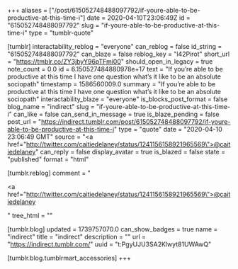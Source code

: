 +++
aliases = ["/post/615052748488097792/if-youre-able-to-be-productive-at-this-time-i"]
date = 2020-04-10T23:06:49Z
id = "615052748488097792"
slug = "if-youre-able-to-be-productive-at-this-time-i"
type = "tumblr-quote"

[tumblr]
interactability_reblog = "everyone"
can_reblog = false
id_string = "615052748488097792"
can_blaze = false
reblog_key = "l42Pirot"
short_url = "https://tmblr.co/ZY3jbyY96pTFmi00"
should_open_in_legacy = true
note_count = 0.0
id = 6.150527484880978e+17
text = "If you’re able to be productive at this time I have one question what’s it like to be an absolute sociopath"
timestamp = 1586560009.0
summary = "If you’re able to be productive at this time I have one question what’s it like to be an absolute sociopath"
interactability_blaze = "everyone"
is_blocks_post_format = false
blog_name = "indirect"
slug = "if-youre-able-to-be-productive-at-this-time-i"
can_like = false
can_send_in_message = true
is_blaze_pending = false
post_url = "https://indirect.tumblr.com/post/615052748488097792/if-youre-able-to-be-productive-at-this-time-i"
type = "quote"
date = "2020-04-10 23:06:49 GMT"
source = "<a href=\"http://twitter.com/caitiedelaney/status/1241156158921965569\">@caitiedelaney</a>"
can_reply = false
display_avatar = true
is_blazed = false
state = "published"
format = "html"

[tumblr.reblog]
comment = "<p><a href=\"http://twitter.com/caitiedelaney/status/1241156158921965569\">@caitiedelaney</a></p>"
tree_html = ""

[tumblr.blog]
updated = 1739757070.0
can_show_badges = true
name = "indirect"
title = "indirect"
description = ""
url = "https://indirect.tumblr.com/"
uuid = "t:PgyUJU3SA2Klwyt81UWAwQ"

[tumblr.blog.tumblrmart_accessories]
+++
